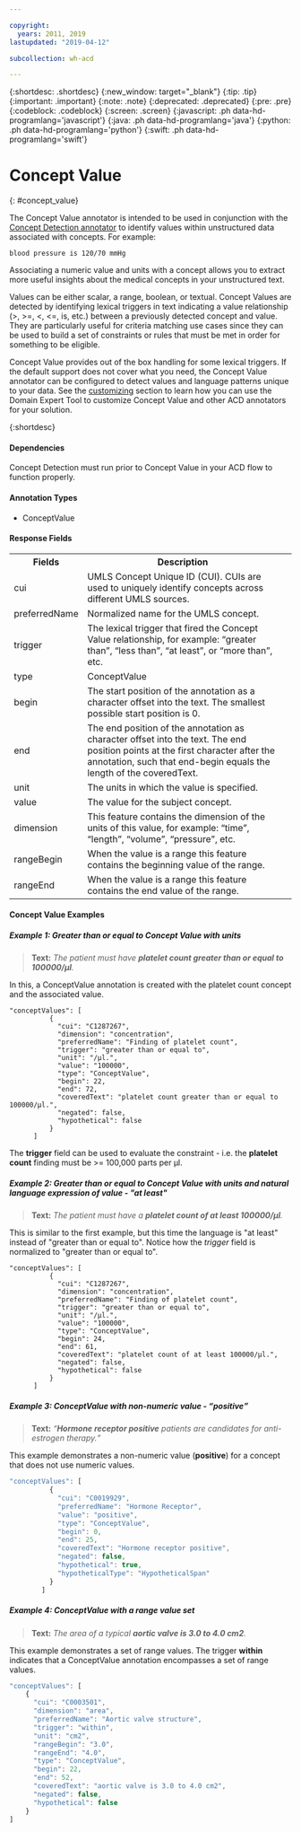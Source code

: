 ```yaml
---

copyright:
  years: 2011, 2019
lastupdated: "2019-04-12"

subcollection: wh-acd

---
```


{:shortdesc: .shortdesc}
{:new_window: target="_blank"}
{:tip: .tip}
{:important: .important}
{:note: .note}
{:deprecated: .deprecated}
{:pre: .pre}
{:codeblock: .codeblock}
{:screen: .screen}
{:javascript: .ph data-hd-programlang='javascript'}
{:java: .ph data-hd-programlang='java'}
{:python: .ph data-hd-programlang='python'}
{:swift: .ph data-hd-programlang='swift'}

# Concept Value
{: #concept_value}

The Concept Value annotator is intended to be used in conjunction with the [Concept
Detection annotator](wh-acd?topic=wh-acd-concept_detection#concept_detection) to identify values within unstructured data associated with concepts.  For example:

`blood pressure is 120/70 mmHg`

Associating a numeric value and units with a concept allows you to extract more useful insights about the medical concepts in your unstructured text.

Values can be either scalar, a range, boolean, or textual. Concept Values are detected by identifying lexical triggers in text indicating a value relationship (>, >=, <, <=, is, etc.) between a previously detected concept and value. They are particularly useful for criteria matching use cases since they can be used to build a set of constraints or rules that must be met in order for something to be eligible.

Concept Value provides out of the box handling for some lexical triggers.  If the default support does not cover what you need, the Concept Value annotator can be configured to detect values and language patterns unique to your data.  See the [customizing](wh-acd?topic=wh-acd-customizing#customizing) section to learn how you can use the Domain Expert Tool to customize Concept Value and other ACD annotators for your solution.

{:shortdesc}

#### Dependencies

Concept Detection must run prior to Concept Value in your ACD flow to function properly.

#### Annotation Types

* ConceptValue

#### Response Fields

<table>
<tr>
<th>Fields</th><th>Description</th>
</tr>
<tr>
<td>cui</td>
<td>UMLS Concept Unique ID (CUI). CUIs are used to uniquely identify concepts across different UMLS sources.</td>
</tr>
<tr>
<td>preferredName</td>
<td>Normalized name for the UMLS concept.</td>
</tr>
<tr>
<td>trigger</td>
<td>The lexical trigger that fired the Concept Value relationship, for example: <q>greater than</q>, <q>less than</q>, <q>at least</q>, or <q>more than</q>, etc.</td>
</tr>
<tr>
<td>type</td>
<td>ConceptValue</td>
</tr>
<tr>
<td>begin</td>
<td>The start position of the annotation as a character offset into the text. The smallest possible start position is 0.</td>
</tr>
<tr>
<td>end</td>
<td>The end position of the annotation as character offset into the text. The end position points at the first character after the annotation, such that end-begin equals the length of the coveredText.</td>
<td></td>
</tr>
<tr>
<td>unit</td>
<td>The units in which the value is specified.</td>
</tr>
<tr>
<td>value</td>
<td>The value for the subject concept.</td>
</tr>
<tr>
<td>dimension</td>
<td>This feature contains the dimension of the units of this value, for example: <q>time</q>, <q>length</q>, <q>volume</q>, <q>pressure</q>, etc.</td>
</tr>
<tr>
<td>rangeBegin</td>
<td>When the value is a range this feature contains the beginning value of the range.</td>
</tr>
<tr>
<td>rangeEnd</td>
<td>When the value is a range this feature contains the end value of the range.</td>
</tr>
</table>

#### Concept Value Examples

##### Example 1: Greater than or equal to Concept Value with units

> **Text:** _The patient must have **platelet count greater than or equal to 100000/μl**._

In this, a ConceptValue annotation is created with the platelet count concept and the associated value.

```
"conceptValues": [
          {
            "cui": "C1287267",
            "dimension": "concentration",
            "preferredName": "Finding of platelet count",
            "trigger": "greater than or equal to",
            "unit": "/μl.",
            "value": "100000",
            "type": "ConceptValue",
            "begin": 22,
            "end": 72,
            "coveredText": "platelet count greater than or equal to 100000/μl.",
            "negated": false,
            "hypothetical": false
          }
      ]
```

The **trigger** field can be used to evaluate the constraint - i.e. the **platelet count** finding must be >= 100,000 parts per μl.

##### Example 2: Greater than or equal to Concept Value with units and natural language expression of value - "at least"

> **Text:** _The patient must have a **platelet count of at least 100000/μl**._

This is similar to the first example, but this time the language is "at least" instead of "greater than or equal to".  Notice how the *trigger* field is normalized to "greater than or equal to".

```
"conceptValues": [
          {
            "cui": "C1287267",
            "dimension": "concentration",
            "preferredName": "Finding of platelet count",
            "trigger": "greater than or equal to",
            "unit": "/μl.",
            "value": "100000",
            "type": "ConceptValue",
            "begin": 24,
            "end": 61,
            "coveredText": "platelet count of at least 100000/μl.",
            "negated": false,
            "hypothetical": false
          }
      ]
```

##### Example 3: ConceptValue with non-numeric value - _<q>positive</q>_

> **Text:** _<q>**Hormone receptor positive** patients are candidates for anti-estrogen therapy.</q>_

This example demonstrates a non-numeric value (**positive**) for a concept that does not use numeric values.

```javascript
"conceptValues": [
          {
            "cui": "C0019929",
            "preferredName": "Hormone Receptor",
            "value": "positive",
            "type": "ConceptValue",
            "begin": 0,
            "end": 25,
            "coveredText": "Hormone receptor positive",
            "negated": false,
            "hypothetical": true,
            "hypotheticalType": "HypotheticalSpan"
          }
        ]
```

##### Example 4: ConceptValue with a range value set

> **Text:** _The area of a typical **aortic valve is 3.0 to 4.0 cm2**._

This example demonstrates a set of range values. The trigger **within** indicates that a ConceptValue annotation encompasses a set of range values.

```javascript
"conceptValues": [
    {
      "cui": "C0003501",
      "dimension": "area",
      "preferredName": "Aortic valve structure",
      "trigger": "within",
      "unit": "cm2",
      "rangeBegin": "3.0",
      "rangeEnd": "4.0",
      "type": "ConceptValue",
      "begin": 22,
      "end": 52,
      "coveredText": "aortic valve is 3.0 to 4.0 cm2",
      "negated": false,
      "hypothetical": false
    }
]
```
